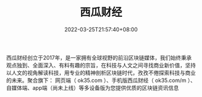 ﻿---
weight: 
title: "西瓜财经"
description: "区块链创新平台"
date: 2022-03-25T21:57:40+08:00
lastmod: 2022-03-25T16:45:40+08:00
draft: false
authors: ["Metabd"]
featuredImage: "xiguacaijing.png"
link: ""
tags: ["元宇宙资讯","西瓜财经"]
categories: ["navigation"]
navigation: ["元宇宙资讯"]
lightgallery: true
toc: true
pinned: false
recommend: false
recommend1: false
---
西瓜财经创立于2017年，是一家拥有全球视野的前沿区块链媒体，我们始终秉承观点独到、全面深入、有料有趣的宗旨，在科技与人文之间寻找商业新价值，坚持以人文的视角解读科技，用专业的精神剖析区块链时代，孜孜不倦探索科技与商业的未来。聚合旗下： 网页端（ ok35.com ）、手机版西瓜财经（ ok35.com/m ）、自媒体端、app端（尚未上线）等多设备版为您提供优质的区块链资讯信息
